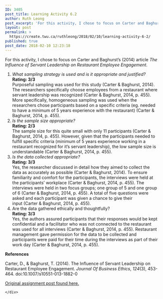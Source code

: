 ```yaml
---
ID: 3405
post_title: Learning Activity 6.2
author: Ruth Leong
post_excerpt: 'For this activity, I chose to focus on Carter and Baghurst&rsquo;s (2014) article&nbsp;The Influence of Servant Leadership on Restaurant Employee Engagement. What sampling strategy is used and is it appropriate and justified? Rating: 3/3 Purposeful sampling was used for this study (Carter &amp; Baghurst, 2014). The researchers specifically choose employees from a restaurant where servant [&hellip;]'
layout: post
permalink: >
  https://create.twu.ca/ruthleong/2018/02/10/learning-activity-6-2/
published: true
post_date: 2018-02-10 12:23:18
---
```

For this activity, I chose to focus on Carter and Baghurst’s (2014) article <em>The Influence of Servant Leadership on Restaurant Employee Engagement</em>.

<ol>
<li><em>What sampling strategy is used and is it appropriate and justified?</em><br />
<strong>Rating: 3/3<br />
</strong>Purposeful sampling was used for this study (Carter &amp; Baghurst, 2014). The researchers specifically choose employees from a restaurant where servant leadership was recognized (Carter &amp; Baghurst, 2014, p. 455). More specifically, homogeneous sampling was used when the researchers chose participants based on a specific criteria (eg. needed to have a minimum of 5 years experience with the restaurant) (Carter &amp; Baghurst, 2014, p. 455).</li>
<li><em>Is the sample size appropriate?</em><br />
<strong>Rating: 2/3<br />
</strong>The sample size for this quite small with only 11 participants (Carter &amp; Baghurst, 2014, p. 455). However, given that the participants needed to fulfill specific criteria (minimum of 5 years experience working in a restaurant recognized for it&#8217;s servant leadership), the low sample size is understandable (Carter &amp; Baghurst, 2014, p. 455).</li>
<li><em>Is the data collected appropriate?</em><br />
<strong>Rating: 3/3</strong><br />
Yes, the researcher discussed in detail how they aimed to collect the data as accurately as possible (Carter &amp; Baghurst, 2014). To ensure familiarity and comfort for the participants, the interviews were held at the participants&#8217; workplace (Carter &amp; Baghurst, 2014, p. 455). The interviews were held in two focus groups; one group of 5 and one group of 6 (Carter &amp; Baghurst, 2014, p. 455). A total of five questions were asked and each participant was given a chance to give their input (Carter &amp; Baghurst, 2014, p. 455).</li>
<li>Are the data gathered ethically and thoughtfully?<br />
<strong>Rating: 3/3</strong><br />
Yes, the authors assured participants that their responses would be kept confidential and a facilitator who was not connected to the restaurant was used for all interviews (Carter &amp; Baghurst, 2014, p. 455). Restaurant management gave permission for the data to be collected and participants were paid for their time during the interviews as part of their work day (Carter &amp; Baghurst, 2014, p. 455).</li>
</ol>

<strong>References</strong>

Carter, D., &amp; Baghurst, T. (2014). The Influence of Servant Leadership on Restaurant Employee Engagement. <i>Journal Of Business Ethics</i>, <i>124</i>(3), 453-464. doi:10.1007/s10551-013-1882-0

<a href="https://create.twu.ca/ldrs591-sp18/unit-6-learning-activities/">Original assignment post found here.</a>

<div id="themify_builder_content-450" data-postid="450" class="themify_builder_content themify_builder_content-450 themify_builder">

    </div>

<!-- /themify_builder_content -->